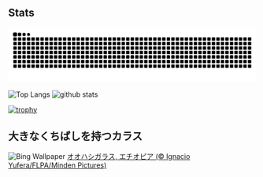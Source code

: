 ## Stats
<picture>
  <source media="(prefers-color-scheme: dark)" srcset="https://raw.githubusercontent.com/ba230t/ba230t/output/github-contribution-grid-snake-dark.svg">
  <source media="(prefers-color-scheme: light)" srcset="https://raw.githubusercontent.com/ba230t/ba230t/output/github-contribution-grid-snake.svg">
  <img alt="github contribution grid snake animation" src="https://raw.githubusercontent.com/ba230t/ba230t/output/github-contribution-grid-snake.svg">
</picture>

<p align="left">
  <img alt="Top Langs" height="150px" src="https://github-readme-stats.vercel.app/api/top-langs/?username=ba230t&layout=compact&theme=transparent" />
  <img alt="github stats" height="150px" src="https://github-readme-stats.vercel.app/api?username=ba230t&theme=transparent" />
</p>

[![trophy](https://github-profile-trophy.vercel.app/?username=ba230t&theme=transparent&column=7)](https://github.com/ryo-ma/github-profile-trophy)


<!-- Bing Wallpaper Start -->
## 大きなくちばしを持つカラス
![Bing Wallpaper](https://www.bing.com/th?id=OHR.AfricanRaven_JA-JP4581712736_1920x1080.jpg&rf=LaDigue_1920x1080.jpg&pid=hp)
[オオハシガラス, エチオピア (© Ignacio Yufera/FLPA/Minden Pictures)](https://www.bing.com/search?q=%E3%82%AA%E3%82%AA%E3%83%8F%E3%82%B7%E3%82%AC%E3%83%A9%E3%82%B9&form=hpcapt&filters=HpDate%3a%2220251026_1500%22)
<!-- Bing Wallpaper End -->
